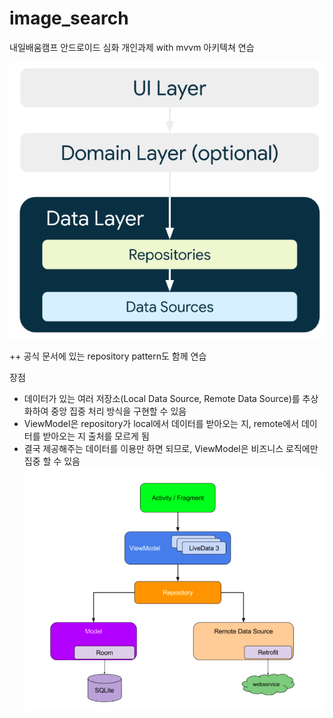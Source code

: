 # image_search
내일배움캠프 안드로이드 심화 개인과제 with mvvm 아키텍쳐 연습  

![img.png](img.png)  

++ 공식 문서에 있는 repository pattern도 함께 연습    

장점  
 - 데이터가 있는 여러 저장소(Local Data Source, Remote Data Source)를 추상화하여 중앙 집중 처리 방식을 구현할 수 있음  
 - ViewModel은 repository가 local에서 데이터를 받아오는 지, remote에서 데이터를 받아오는 지 출처를 모르게 됨  
 - 결국 제공해주는 데이터를 이용만 하면 되므로, ViewModel은 비즈니스 로직에만 집중 할 수 있음    
![img_1.png](img_1.png)


